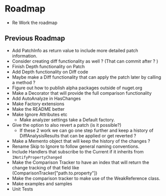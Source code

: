 ﻿# Roadmap

- Re Work the roadmap


## Previous Roadmap 
- Add PatchInfo as return value to include more detailed patch information.
- Consider creating diff functionality as well ? (That can commit after ? )
- Finish Depth functionality on Patch
- Add Depth functionality on Diff code
- Maybe make a Diff functionality that can apply the patch later by calling a method ? 
- Figure out how to publish alpha packages outside of nuget.org
- Make a Decorator that will provide the full comparison functionality
- Add AutoAnalyze in HasChanges
- Make Factory extensions
- Make the README better
- Make Ignore Attributes etc
	- Make analyzer settings take a Default factory.
-  Give the option to also revert a patch (is it possible?)
   - If these 2 work we can go one step further and keep a history of DiffAnalysisResults that can be applied or get reverted ?
- Make a Memento object that will keep the history of the changes ?
- Rename Skip to Ignore to follow general naming conventions.
- Include Handlers that subscribe to the Current if it inherits from `INotifyPropertyChanged`
- Make the Comparison Tracker to have an index that will return the change tracking of that field like (ComparisonTracker["path.to.property"]) 
- Make the comparison tracker to make use of the WeakReference class.
- Make examples and samples 
- Unit Tests
